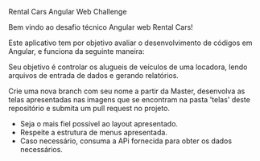 Rental Cars Angular Web Challenge

Bem vindo ao desafio técnico Angular web Rental Cars!

Este aplicativo tem por objetivo avaliar o desenvolvimento de códigos em Angular, e funciona da seguinte maneira:

Seu objetivo é controlar os alugueis de veículos de uma locadora, lendo arquivos de entrada de dados e gerando relatórios.

Crie uma nova branch com seu nome a partir da Master, desenvolva as telas apresentadas nas imagens que se encontram na pasta 'telas' deste repositório e submita um pull request
no projeto.
* Seja o mais fiel possível ao layout apresentado.
* Respeite a estrutura de menus apresentada.
* Caso necessário, consuma a APi fornecida para obter os dados necessários.
